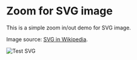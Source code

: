 # Zoom for SVG image

This is a simple zoom in/out demo for SVG image.

Image source: [SVG in Wikipedia](http://en.wikipedia.org/wiki/Scalable_Vector_Graphics).

![Test SVG](http://upload.wikimedia.org/wikipedia/commons/6/6b/Bitmap_VS_SVG.svg)